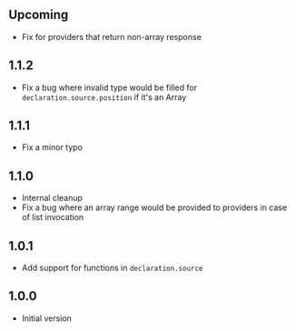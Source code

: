 ## Upcoming

- Fix for providers that return non-array response

## 1.1.2

- Fix a bug where invalid type would be filled for `declaration.source.position` if it's an Array

## 1.1.1

- Fix a minor typo

## 1.1.0

- Internal cleanup
- Fix a bug where an array range would be provided to providers in case of list invocation

## 1.0.1

- Add support for functions in `declaration.source`

## 1.0.0

- Initial version
